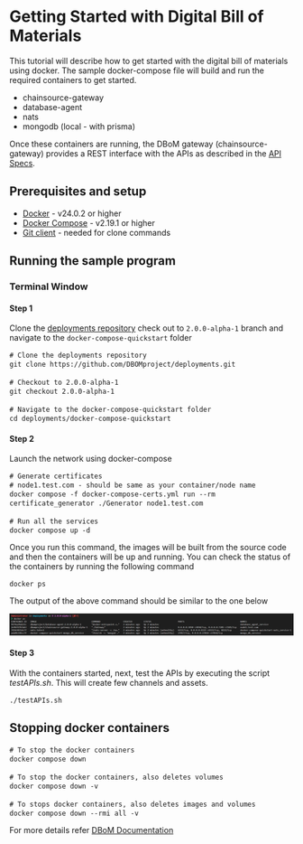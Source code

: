 # Getting Started with Digital Bill of Materials

This tutorial will describe how to get started with the digital bill of
materials using docker. The sample docker-compose file will build and
run the required containers to get started.

- chainsource-gateway
- database-agent
- nats 
- mongodb (local - with prisma)

Once these containers are running, the DBoM gateway
(chainsource-gateway) provides a REST interface with the APIs as
described in the [API Specs](https://github.com/DBOMproject/api-specs/tree/2.0.0-alpha-1).

## Prerequisites and setup

- [Docker](https://www.docker.com/products/overview) - v24.0.2 or higher
- [Docker Compose](https://docs.docker.com/compose/overview/) - v2.19.1 or higher
- [Git client](https://git-scm.com/downloads) - needed for clone commands

## Running the sample program

### Terminal Window

#### Step 1

Clone the [deployments
repository](https://github.com/DBOMproject/deployments) check out to
`2.0.0-alpha-1` branch and navigate to the `docker-compose-quickstart` folder

``` shell
# Clone the deployments repository
git clone https://github.com/DBOMproject/deployments.git

# Checkout to 2.0.0-alpha-1
git checkout 2.0.0-alpha-1

# Navigate to the docker-compose-quickstart folder
cd deployments/docker-compose-quickstart
```

#### Step 2

Launch the network using docker-compose

``` shell
# Generate certificates
# node1.test.com - should be same as your container/node name
docker compose -f docker-compose-certs.yml run --rm certificate_generator ./Generator node1.test.com

# Run all the services
docker compose up -d
```

Once you run this command, the images will be built from the source code
and then the containers will be up and running. You can check the status
of the containers by running the following command

``` shell
docker ps
```

The output of the above command should be similar to the one below

<p align="center">
  <img src="assets/docker-ps.png">
</p>

#### Step 3

With the containers started, next, test the APIs by executing the script *testAPIs.sh*. This will create few channels and assets.

``` shell
./testAPIs.sh
```

## Stopping docker containers

``` shell
# To stop the docker containers
docker compose down

# To stop the docker containers, also deletes volumes
docker compose down -v

# To stops docker containers, also deletes images and volumes
docker compose down --rmi all -v
```

For more details refer [DBoM Documentation](https://dbom-project.readthedocs.io/en/2.0.0-alpha-1/what-dbom.html)
